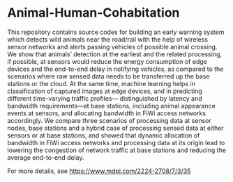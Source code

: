 # Animal-Human-Cohabitation
This repository contains source codes for building an early warning system which detects wild animals near the road/rail with the help of wireless sensor networks and alerts passing vehicles of possible animal crossing.
We show that animals’ detection at the earliest and the related processing, if possible, at sensors would reduce the energy consumption of edge devices and the end-to-end delay in notifying vehicles, as compared to the scenarios where raw sensed data needs to be transferred up the base stations or the cloud. At the same time, machine learning helps in classification of captured images at edge devices, and in predicting different time-varying traffic profiles— distinguished by latency and bandwidth requirements—at base stations, including animal appearance events at sensors, and allocating bandwidth in FiWi access networks accordingly. We compare three scenarios of processing data at sensor nodes, base stations and a hybrid case of processing sensed data at either sensors or at base stations, and showed that dynamic allocation of bandwidth in FiWi access networks and processing data at its origin lead to lowering the congestion of network traffic at base stations and reducing the average end-to-end delay.

For more details, see https://www.mdpi.com/2224-2708/7/3/35
